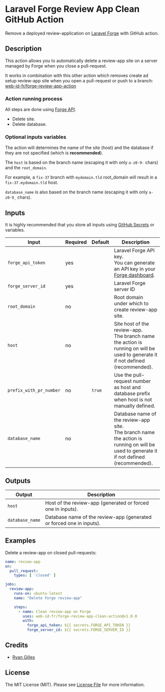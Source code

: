 # Laravel Forge Review App Clean GitHub Action

Remove a deployed review-application on [Laravel Forge](https://forge.laravel.com) with GitHub action.

## Description

This action allows you to automatically delete a review-app site on a server managed by Forge when you close a pull-request.

It works in combination with this other action which removes create ad setup review-app site when you open a pull-request or push to a branch:
[web-id-fr/forge-review-app-action](https://github.com/web-id-fr/forge-review-app-action)

### Action running process

All steps are done using [Forge API](https://forge.laravel.com/api-documentation).

- Delete site.
- Delete database.

### Optional inputs variables

The action will determines the name of the site (host) and the database if they are not specified (which is **recommended**).

The `host` is based on the branch name (escaping it with only `a-z0-9-` chars) and the `root_domain`.

For example, a `fix-37` branch with `mydomain.tld` root_domain will result in a `fix-37.mydomain.tld` host.

`database_name` is also based on the branch name (escaping it with only `a-z0-9_` chars).

## Inputs

It is highly recommended that you store all inputs using [GitHub Secrets](https://docs.github.com/en/actions/reference/encrypted-secrets) or variables.

| Input                       | Required | Default                                | Description                                                                                                                                 |
|-----------------------------|----------|----------------------------------------|---------------------------------------------------------------------------------------------------------------------------------------------|
| `forge_api_token`           | yes      |                                        | Laravel Forge API key.<br>You can generate an API key in your [Forge dashboard](https://forge.laravel.com/user-profile/api).                |
| `forge_server_id`           | yes      |                                        | Laravel Forge server ID                                                                                                                     |
| `root_domain`               | no       |                                        | Root domain under which to create review-app site.                                                                                          |
| `host`                      | no       |                                        | Site host of the review-app.<br>The branch name the action is running on will be used to generate it if not defined (recommended).          |
| `prefix_with_pr_number`     | no       | `true`                                 | Use the pull-request number as host and database prefix when host is not manually defined.                                                  |
| `database_name`             | no       |                                        | Database name of the review-app site.<br>The branch name the action is running on will be used to generate it if not defined (recommended). |

## Outputs

| Output          | Description                                                          |
|-----------------|----------------------------------------------------------------------|
| `host`          | Host of the review-app (generated or forced one in inputs).          |
| `database_name` | Database name of the review-app (generated or forced one in inputs). |

## Examples

Delete a review-app on closed pull-requests:

```yml
name: review-app
on:
  pull_request:
    types: [ 'closed' ]

jobs:
  review-app:
    runs-on: ubuntu-latest
    name: "Delete Forge review-app"

    steps:
      - name: Clean review-app on Forge
        uses: web-id-fr/forge-review-app-clean-action@v1.0.0
        with:
          forge_api_token: ${{ secrets.FORGE_API_TOKEN }}
          forge_server_id: ${{ secrets.FORGE_SERVER_ID }}
```

## Credits

- [Ryan Gilles](https://www.linkedin.com/in/ryan-gilles-293680174/)

## License

The MIT License (MIT). Please see [License File](LICENSE.md) for more information.